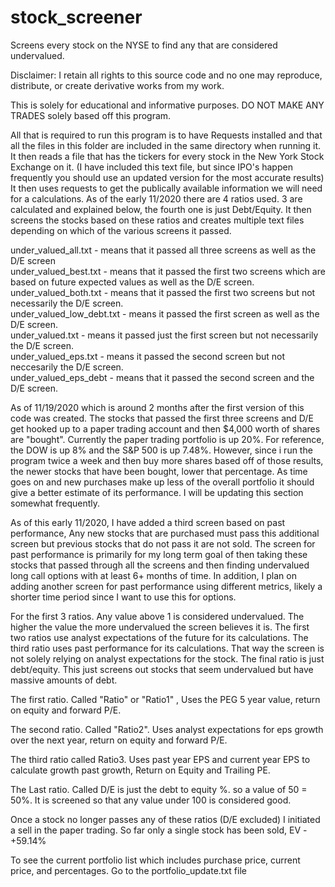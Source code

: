 # stock_screener
Screens every stock on the NYSE to find any that are considered undervalued.

Disclaimer:
  I retain all rights to this source code and no one may reproduce, distribute, or create derivative works from my work.
  
  This is solely for educational and informative purposes. DO NOT MAKE ANY TRADES solely based off this program.


All that is required to run this program is to have Requests installed and that all the files in this folder are included in the same directory when running it. It then
reads a file that has the tickers for every stock in the New York Stock Exchange on it. (I have included this text file, but since IPO's happen frequently you should 
use an updated version for the most accurate results) It then uses requests to get the publically available information we will need for a calculations. As of the early 
11/2020 there are 4 ratios used. 3 are calculated and explained below, the fourth one is just Debt/Equity. It then screens the stocks based on these ratios and creates
multiple text files depending on which of the various screens it passed.

under_valued_all.txt - means that it passed all three screens as well as the D/E screen             
under_valued_best.txt  - means that it passed the first two screens which are based on future expected values as well as the D/E screen.  
under_valued_both.txt - means that it passed the first two screens but not necessarily the D/E screen.      
under_valued_low_debt.txt  - means it passed the first screen as well as the D/E screen.         
under_valued.txt  - means it passed just the first screen but not necessarily the D/E screen.       
under_valued_eps.txt - means it passed the second screen but not neccesarily the D/E screen.      
under_valued_eps_debt - means that it passed the second screen and the D/E screen.

As of 11/19/2020 which is around 2 months after the first version of this code was created. The stocks that passed the first three screens and D/E get hooked up to a 
paper trading account and then $4,000 worth of shares are "bought". Currently the paper trading portfolio is up 20%. For reference, the DOW is up  8% and the S&P 500 is up 7.48%. However, since i run the program twice a week and then buy more shares based off of those results, the newer stocks that have been bought, lower that percentage. As time goes on and new purchases make up less of the overall portfolio it should give a better estimate of its performance. I will be updating this section somewhat frequently.

As of this early 11/2020, I have added a third screen based on past performance, Any new stocks that are purchased must pass this additional screen but previous stocks that do not pass it are not sold. The screen for past performance is primarily for my long term goal of then taking these
stocks that passed through all the screens and then finding undervalued long call options with at least 6+ months of time. In addition, I plan on adding another
screen for past performance using different metrics, likely a shorter time period since I want to use this for options.

For the first 3 ratios. Any value above 1 is considered undervalued. The higher the value the more undervalued the screen believes it is. 
The first two ratios use analyst expectations of the future for its calculations. The third ratio uses past performance for its calculations. 
That way the screen is not solely relying on analyst expectations for the stock. The final ratio is just debt/equity. This just screens out stocks that
seem undervalued but have massive amounts of debt. 

The first ratio. Called "Ratio" or "Ratio1" , Uses the PEG 5 year value, return on equity and forward P/E. 

The second ratio. Called "Ratio2". Uses analyst expectations for eps growth over the next year, return on equity and forward P/E. 

The third ratio called Ratio3. Uses past year EPS and current year EPS to calculate growth past growth, Return on Equity and Trailing PE. 

The Last ratio. Called D/E is just the debt to equity %. so a value of 50 = 50%. It is screened so that any value under 100 is considered good. 

Once a stock no longer passes any of these ratios (D/E excluded) I initiated a sell in the paper trading. So far only a single stock has been sold,
EV - +59.14%

To see the current portfolio list which includes purchase price, current price, and percentages. Go to the portfolio_update.txt file
